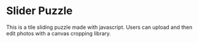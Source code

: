 # Slider Puzzle 

This is a tile sliding puzzle made with javascript.  Users can upload and then edit photos with a canvas cropping library.
